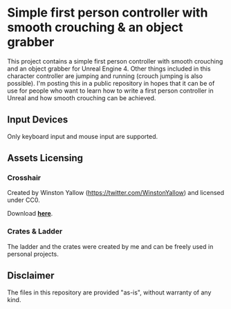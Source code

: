 # Simple first person controller with smooth crouching & an object grabber
This project contains a simple first person controller with smooth crouching and an object grabber for Unreal Engine 4. Other things included in this character controller are jumping and running (crouch jumping is also possible).
I'm posting this in a public repository in hopes that it can be of use for people who want to learn how to write a first person controller in Unreal and how smooth crouching can be achieved.

## Input Devices
Only keyboard input and mouse input are supported.

## Assets Licensing
### Crosshair
Created by Winston Yallow (https://twitter.com/WinstonYallow) and licensed under CC0.

Download [**here**](https://opengameart.org/content/space-shoter-crosshairs).

### Crates & Ladder
The ladder and the crates were created by me and can be freely used in personal projects.

## Disclaimer
The files in this repository are provided "as-is", without warranty of any kind.
